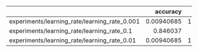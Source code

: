 |                                               |   accuracy |    loss |
|:----------------------------------------------|-----------:|--------:|
| experiments/learning_rate/learning_rate_0.001 | 0.00940685 | 119.508 |
| experiments/learning_rate/learning_rate_0.1   | 0.846037   | 120.26  |
| experiments/learning_rate/learning_rate_0.01  | 0.00940685 | 119.561 |